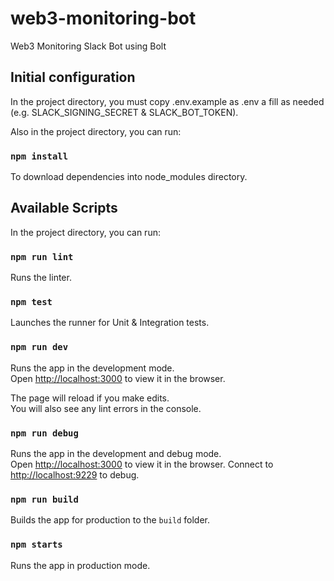 # web3-monitoring-bot

Web3 Monitoring Slack Bot using Bolt

## Initial configuration

In the project directory, you must copy .env.example as .env a fill as needed (e.g. SLACK_SIGNING_SECRET & SLACK_BOT_TOKEN).

Also in the project directory, you can run:

### `npm install`

To download dependencies into node_modules directory.

## Available Scripts

In the project directory, you can run:

### `npm run lint`

Runs the linter.

### `npm test`

Launches the runner for Unit & Integration tests.

### `npm run dev`

Runs the app in the development mode.<br />
Open [http://localhost:3000](http://localhost:3000) to view it in the browser.

The page will reload if you make edits.<br />
You will also see any lint errors in the console.

### `npm run debug`

Runs the app in the development and debug mode.<br />
Open [http://localhost:3000](http://localhost:3000) to view it in the browser.
Connect to [http://localhost:9229](http://localhost:9229) to debug.

### `npm run build`

Builds the app for production to the `build` folder.<br />

### `npm starts`

Runs the app in production mode.
